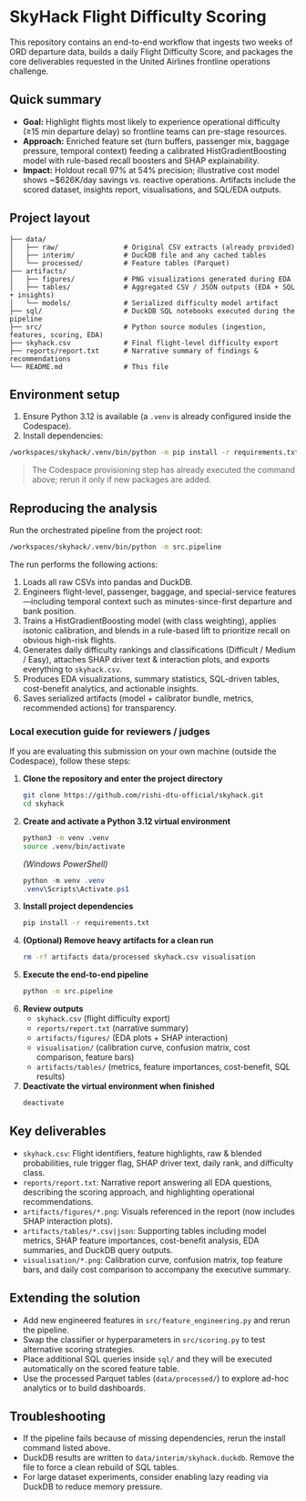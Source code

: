 # SkyHack Flight Difficulty Scoring

This repository contains an end-to-end workflow that ingests two weeks of ORD departure data, builds a daily Flight Difficulty Score, and packages the core deliverables requested in the United Airlines frontline operations challenge.

## Quick summary

- **Goal:** Highlight flights most likely to experience operational difficulty (≥15 min departure delay) so frontline teams can pre-stage resources.
- **Approach:** Enriched feature set (turn buffers, passenger mix, baggage pressure, temporal context) feeding a calibrated HistGradientBoosting model with rule-based recall boosters and SHAP explainability.
- **Impact:** Holdout recall 97% at 54% precision; illustrative cost model shows ~$626K/day savings vs. reactive operations. Artifacts include the scored dataset, insights report, visualisations, and SQL/EDA outputs.

## Project layout

```
├── data/
│   ├── raw/                # Original CSV extracts (already provided)
│   ├── interim/            # DuckDB file and any cached tables
│   └── processed/          # Feature tables (Parquet)
├── artifacts/
│   ├── figures/            # PNG visualizations generated during EDA
│   ├── tables/             # Aggregated CSV / JSON outputs (EDA + SQL + insights)
│   └── models/             # Serialized difficulty model artifact
├── sql/                    # DuckDB SQL notebooks executed during the pipeline
├── src/                    # Python source modules (ingestion, features, scoring, EDA)
├── skyhack.csv             # Final flight-level difficulty export
├── reports/report.txt      # Narrative summary of findings & recommendations
└── README.md               # This file
```

## Environment setup

1. Ensure Python 3.12 is available (a `.venv` is already configured inside the Codespace).
2. Install dependencies:

```bash
/workspaces/skyhack/.venv/bin/python -m pip install -r requirements.txt
```

> The Codespace provisioning step has already executed the command above; rerun it only if new packages are added.

## Reproducing the analysis

Run the orchestrated pipeline from the project root:

```bash
/workspaces/skyhack/.venv/bin/python -m src.pipeline
```

The run performs the following actions:

1. Loads all raw CSVs into pandas and DuckDB.
2. Engineers flight-level, passenger, baggage, and special-service features—including temporal context such as minutes-since-first departure and bank position.
3. Trains a HistGradientBoosting model (with class weighting), applies isotonic calibration, and blends in a rule-based lift to prioritize recall on obvious high-risk flights.
4. Generates daily difficulty rankings and classifications (Difficult / Medium / Easy), attaches SHAP driver text & interaction plots, and exports everything to `skyhack.csv`.
5. Produces EDA visualizations, summary statistics, SQL-driven tables, cost-benefit analytics, and actionable insights.
6. Saves serialized artifacts (model + calibrator bundle, metrics, recommended actions) for transparency.

### Local execution guide for reviewers / judges

If you are evaluating this submission on your own machine (outside the Codespace), follow these steps:

1. **Clone the repository and enter the project directory**
	```bash
	git clone https://github.com/rishi-dtu-official/skyhack.git
	cd skyhack
	```
2. **Create and activate a Python 3.12 virtual environment**
	```bash
	python3 -m venv .venv
	source .venv/bin/activate
	```
	*(Windows PowerShell)*
	```powershell
	python -m venv .venv
	.venv\Scripts\Activate.ps1
	```
3. **Install project dependencies**
	```bash
	pip install -r requirements.txt
	```
4. **(Optional) Remove heavy artifacts for a clean run**
	```bash
	rm -rf artifacts data/processed skyhack.csv visualisation
	```
5. **Execute the end-to-end pipeline**
	```bash
	python -m src.pipeline
	```
6. **Review outputs**
	- `skyhack.csv` (flight difficulty export)
	- `reports/report.txt` (narrative summary)
	- `artifacts/figures/` (EDA plots + SHAP interaction)
	- `visualisation/` (calibration curve, confusion matrix, cost comparison, feature bars)
	- `artifacts/tables/` (metrics, feature importances, cost-benefit, SQL results)
7. **Deactivate the virtual environment when finished**
	```bash
	deactivate
	```

## Key deliverables

- `skyhack.csv`: Flight identifiers, feature highlights, raw & blended probabilities, rule trigger flag, SHAP driver text, daily rank, and difficulty class.
- `reports/report.txt`: Narrative report answering all EDA questions, describing the scoring approach, and highlighting operational recommendations.
- `artifacts/figures/*.png`: Visuals referenced in the report (now includes SHAP interaction plots).
- `artifacts/tables/*.csv|json`: Supporting tables including model metrics, SHAP feature importances, cost-benefit analysis, EDA summaries, and DuckDB query outputs.
- `visualisation/*.png`: Calibration curve, confusion matrix, top feature bars, and daily cost comparison to accompany the executive summary.

## Extending the solution

- Add new engineered features in `src/feature_engineering.py` and rerun the pipeline.
- Swap the classifier or hyperparameters in `src/scoring.py` to test alternative scoring strategies.
- Place additional SQL queries inside `sql/` and they will be executed automatically on the scored feature table.
- Use the processed Parquet tables (`data/processed/`) to explore ad-hoc analytics or to build dashboards.

## Troubleshooting

- If the pipeline fails because of missing dependencies, rerun the install command listed above.
- DuckDB results are written to `data/interim/skyhack.duckdb`. Remove the file to force a clean rebuild of SQL tables.
- For large dataset experiments, consider enabling lazy reading via DuckDB to reduce memory pressure.
